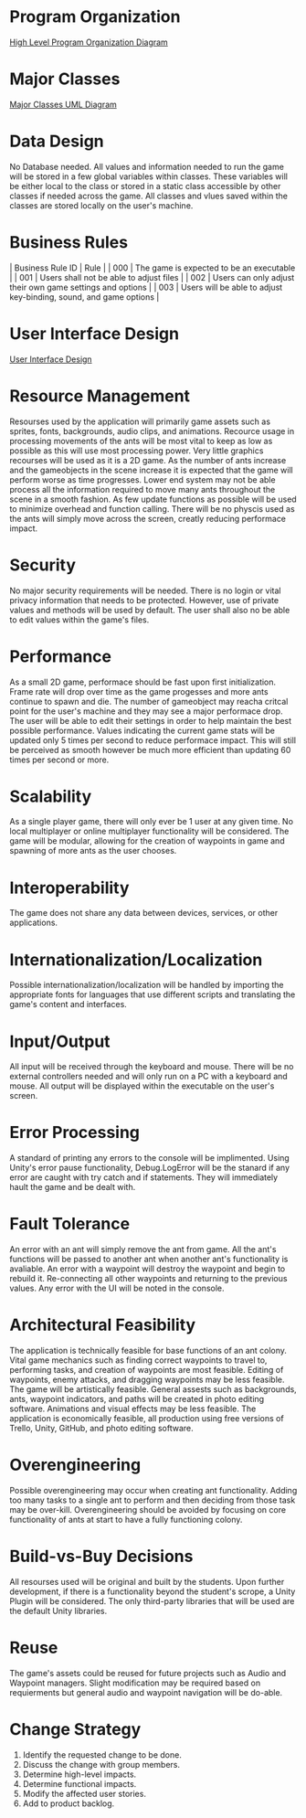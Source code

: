 # Program Organization

[High Level Program Organization Diagram](https://drive.google.com/file/d/1rf1bcVQuNXr1jEMKfpWL9t0AQpL9ZQ_a/view?usp=sharing)

# Major Classes

[Major Classes UML Diagram](https://drive.google.com/file/d/1PpFmCsUxAFgKxv27XWKySDtos1Y4dXyZ/view?usp=sharing)

# Data Design

No Database needed. All values and information needed to run the game will be stored in a few global variables within classes. These variables will be either local to the class or stored in a static class accessible by other classes if needed across the game. All classes and vlues saved within the classes are stored locally on the user's machine.

# Business Rules

| Business Rule ID | Rule |
| 000 | The game is expected to be an executable | 
| 001 | Users shall not be able to adjust files |
| 002 | Users can only adjust their own game settings and options |
| 003 | Users will be able to adjust key-binding, sound, and game options | 

# User Interface Design

[User Interface Design](https://docs.google.com/document/d/1kpGgwfg6r6enp68Jdj-jGx1Z2RlYuP_FJamOdQT0AVk/edit?usp=sharing)

# Resource Management

Resourses used by the application will primarily game assets such as sprites, fonts, backgrounds, audio clips, and animations. Recource usage in processing movements of the ants will be most vital to keep as low as possible as this will use most processing power. Very little graphics recourses will be used as it is a 2D game. As the number of ants increase and the gameobjects in the scene increase it is expected that the game will perform worse as time progresses. Lower end system may not be able process all the information required to move many ants throughout the scene in a smooth fashion. As few update functions as possible will be used to minimize overhead and function calling. There will be no physcis used as the ants will simply move across the screen, creatly reducing performace impact.

# Security

No major security requirements will be needed. There is no login or vital privacy information that needs to be protected. However, use of private values and methods will be used by default. The user shall also no be able to edit values within the game's files.

# Performance

As a small 2D game, performace should be fast upon first initialization. Frame rate will drop over time as the game progesses and more ants continue to spawn and die. The number of gameobject may reacha critcal point for the user's machine and they may see a major performace drop. The user will be able to edit their settings in order to help maintain the best possible performance. Values indicating the current game stats will be updated only 5 times per second to reduce performace impact. This will still be perceived as smooth however be much more efficient than updating 60 times per second or more.  

# Scalability

As a single player game, there will only ever be 1 user at any given time. No local multiplayer or online multiplayer functionality will be considered. The game will be modular, allowing for the creation of waypoints in game and spawning of more ants as the user chooses. 

# Interoperability

The game does not share any data between devices, services, or other applications. 

# Internationalization/Localization

Possible internationalization/localization will be handled by importing the appropriate fonts for languages that use different scripts and translating the game's content and interfaces.

# Input/Output

All input will be received through the keyboard and mouse. There will be no external controllers needed and will only run on a PC with a keyboard and mouse. All output will be displayed within the executable on the user's screen.

# Error Processing

A standard of printing any errors to the console will be implimented. Using Unity's error pause functionality, Debug.LogError will be the stanard if any error are caught with try catch and if statements. They will immediately hault the game and be dealt with.

# Fault Tolerance

An error with an ant will simply remove the ant from game. All the ant's functions will be passed to another ant when another ant's functionality is avaliable. An error with a waypoint will destroy the waypoint and begin to rebuild it. Re-connecting all other waypoints and returning to the previous values. Any error with the UI will be noted in the console.

# Architectural Feasibility

The application is technically feasible for base functions of an ant colony. Vital game mechanics such as finding correct waypoints to travel to, performing tasks, and creation of waypoints are most feasible. Editing of waypoints, enemy attacks, and dragging waypoints may be less feasible. 
The game will be artistically feasible. General assests such as backgrounds, ants, waypoint indicators, and paths will be created in photo editing software. Animations and visual effects may be less feasible. 
The application is economically feasible, all production using free versions of Trello, Unity, GitHub, and photo editing software.

# Overengineering

Possible overengineering may occur when creating ant functionality. Adding too many tasks to a single ant to perform and then deciding from those task may be over-kill. Overengineering should be avoided by focusing on core functionality of ants at start to have a fully functioning colony.

# Build-vs-Buy Decisions

All resourses used will be original and built by the students. Upon further development, if there is a functionality beyond the student's scrope, a Unity Plugin will be considered. The only third-party libraries that will be used are the default Unity libraries. 

# Reuse

The game's assets could be reused for future projects such as Audio and Waypoint managers. Slight modification may be required based on requierments but general audio and waypoint navigation will be do-able. 

# Change Strategy

1. Identify the requested change to be done.
2. Discuss the change with group members.
3. Determine high-level impacts.
4. Determine functional impacts.
5. Modify the affected user stories.
6. Add to product backlog. 
